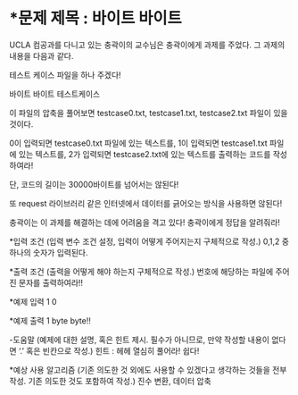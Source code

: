 # *문제 제목 : 바이트 바이트

UCLA 컴공과를 다니고 있는 충곽이의 교수님은 충곽이에게 과제를 주었다. 그 과제의 내용을 다음과 같다.

테스트 케이스 파일을 하나 주겠다!

바이트 바이트 테스트케이스

이 파일의 압축을 풀어보면 testcase0.txt, testcase1.txt, testcase2.txt 파일이 있을 것이다.

0이 입력되면 testcase0.txt 파일에 있는 텍스트를, 1이 입력되면 testcase1.txt 파일에 있는 텍스트를, 2가 입력되면 testcase2.txt에 있는 텍스트를 출력하는 코드를 작성하여라!

단, 코드의 길이는 30000바이트를 넘어서는 않된다!

또 request 라이브러리 같은 인터넷에서 데이터를 긁어오는 방식을 사용하면 않된다!

충곽이는 이 과제를 해결하는 데에 어려움을 격고 있다! 충곽이에게 정답을 알려줘라!


*입력 조건 (입력 변수 조건 설정, 입력이 어떻게 주어지는지 구체적으로 작성.)
0,1,2 중 하나의 숫자가 입력된다.

*출력 조건 (출력을 어떻게 해야 하는지 구체적으로 작성.)
번호에 해당하는 파일에 주어진 문자를 출력하여라!!


*예제 입력 1
0

*예제 출력 1
byte byte!!


-도움말 (예제에 대한 설명, 혹은 힌트 제시. 필수가 아니므로, 만약 작성할 내용이 없다면 ‘.’ 혹은 빈칸으로 작성.)
힌트 : 헤헤 열심히 풀어라! 쉽다!


*예상 사용 알고리즘 (기존 의도한 것 외에도 사용할 수 있겠다고 생각하는 것들을 전부 작성. 기존 의도한 것도 포함하여 작성.)
진수 변환, 데이터 압축
